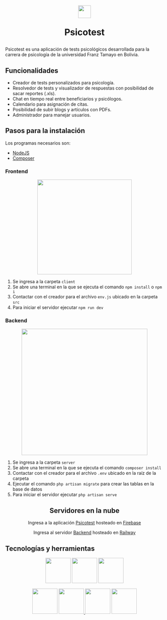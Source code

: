 <h1 align="center">
  <img src="https://user-images.githubusercontent.com/97072752/212562754-8731a3a4-d54b-4402-b113-74c5de1f2333.png" height=40></br>
  <p>Psicotest<p>
</h1>

<p>Psicotest es una aplicación de tests psicológicos desarrollada para la carrera de psicología de la universidad Franz Tamayo en Bolivia.</p>

<h2>Funcionalidades</h2>

<ul>
  <li>Creador de tests personalizados para psicología.</li>
  <li>Resolvedor de tests y visualizador de respuestas con posibilidad de sacar reportes (.xls).</li>
  <li>Chat en tiempo real entre beneficiarios y psicólogos.</li>
  <li>Calendario para asignación de citas.</li>
  <li>Posibilidad de subir blogs y artículos con PDFs.</li>
  <li>Administrador para manejar usuarios.</li>
</ul>

<h2>Pasos para la instalación</h2>

Los programas necesarios son:

<ul>
  <li><a href="https://nodejs.org/es/" target="_blank">NodeJS</a></li>
  <li><a href="https://getcomposer.org/">Composer</a>
</ul>

<h3>Frontend</h4>
<p align="center"><a href="https://es.reactjs.org/" target="_blank"><img src="https://blog.wildix.com/wp-content/uploads/2020/06/react-logo.jpg" width="300"></a></p>

1. Se ingresa a la carpeta `client`
2. Se abre una terminal en la que se ejecuta el comando `npm install` o `npm i`
3. Contactar con el creador para el archivo `env.js` ubicado en la carpeta `src`
4. Para iniciar el servidor ejecutar `npm run dev`

<h3>Backend</h4>
<p align="center"><a href="https://laravel.com" target="_blank"><img src="https://raw.githubusercontent.com/laravel/art/master/logo-lockup/5%20SVG/2%20CMYK/1%20Full%20Color/laravel-logolockup-cmyk-red.svg" width="400"></a></p>

1. Se ingresa a la carpeta `server`
2. Se abre una terminal en la que se ejecuta el comando `composer install`
3. Contactar con el creador para el archivo `.env` ubicado en la raíz de la carpeta
3. Ejecutar el comando `php artisan migrate` para crear las tablas en la base de datos
4. Para iniciar el servidor ejecutar `php artisan serve`

<h2 align="center">Servidores en la nube</h2>

<p align="center">Ingresa a la aplicación <a href="https://chat-6f082.web.app/" target="_blank">Psicotest</a> hosteado en <a href="https://firebase.google.com/" target="_blank">Firebase</a></p>

<p align="center">Ingresa al servidor <a href="https://laravel-production-b355.up.railway.app/" target="_blank">Backend</a> hosteado en <a href="https://railway.app/" target="_blank">Railway</a></p>

<h2>Tecnologías y herramientas</h2>
<p align="center">
<a href="https://es.reactjs.org/" target="_blank"><img src="https://user-images.githubusercontent.com/97072752/211161846-8cb79ff8-c318-4973-aa5e-445f62d89365.png" width="80"></a>
<a href="https://laravel.com/" target="_blank"><img src="https://upload.wikimedia.org/wikipedia/commons/thumb/9/9a/Laravel.svg/1200px-Laravel.svg.png" width="80"></a>
<a href="https://www.postgresql.org/" target="_blank"><img src="https://upload.wikimedia.org/wikipedia/commons/thumb/2/29/Postgresql_elephant.svg/640px-Postgresql_elephant.svg.png" width="80"></a>
</p>

<p align="center">
<a href="https://vitejs.dev/" target="_blank"><img src="https://vitejs.dev/logo-with-shadow.png" width="80"></a>
<a href="https://styled-components.com/" target="_blank"><img src="https://raw.githubusercontent.com/styled-components/brand/master/styled-components.png" width="80">
<a href="https://firebase.google.com/" target="_blank"><img src="https://www.gstatic.com/devrel-devsite/prod/v4f875a1b81b7f452d4ad95ddc2e0847267daa183c4980c794500a8a63318384d/firebase/images/touchicon-180.png" width="80"></a>
<a href="https://cloudinary.com/" target="_blank"><img src="https://encrypted-tbn0.gstatic.com/images?q=tbn:ANd9GcRzpJaptrp_3sQ5g6QVNziD-0yfHDhiYN_DEW83NcIWRW_hKQgxiZLihSeorqKN6jZLoMU&usqp=CAU" width="80"></a>
<!--<a href="https://railway.app/" target="_blank"><img src="https://railway.app/brand/logo-dark.svg" width="80"></a>-->
</p>
